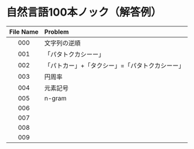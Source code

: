 # 自然言語100本ノック（解答例）
| File Name | Problem |
|:---:|:---|
|000 |文字列の逆順 |
|001 |「パタトクカシーー」 |
|002 |「パトカー」+「タクシー」=「パタトクカシーー」 |
|003 |円周率 |
|004 |元素記号 |
|005 |n-gram |
|006 | |
|007 | |
|008 | |
|009 | |
